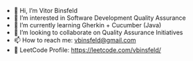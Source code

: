 - 👋 Hi, I’m Vitor Binsfeld
- 👀 I’m interested in Software Development Quality Assurance
- 🌱 I’m currently learning Gherkin + Cucumber (Java)
- 💞️ I’m looking to collaborate on Quality Assurance Initiatives
- 📫 How to reach me: vbinsfeld@gmail.com 
- 🔬 LeetCode Profile: https://leetcode.com/vbinsfeld/ 

<!---
vbinsfeld/vbinsfeld is a ✨ special ✨ repository because its `README.md` (this file) appears on your GitHub profile.
You can click the Preview link to take a look at your changes.
--->
